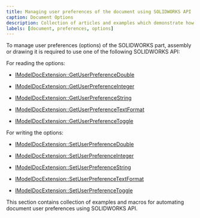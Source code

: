 ```yaml
---
title: Managing user preferences of the document using SOLIDWORKS API
caption: Document Options
description: Collection of articles and examples which demonstrate how to control document options (user preferences) using SOLIDWORKS API
labels: [document, preferences, options]
---
```

To manage user preferences (options) of the SOLIDWORKS part, assembly or drawing it is required to use one of the following SOLIDWORKS API:

For reading the options:

* [IModelDocExtension::GetUserPreferenceDouble](http://help.solidworks.com/2018/english/api/sldworksapi/SOLIDWORKS.Interop.sldworks~SOLIDWORKS.Interop.sldworks.IModelDocExtension~GetUserPreferenceDouble.html)

* [IModelDocExtension::GetUserPreferenceInteger](http://help.solidworks.com/2018/english/api/sldworksapi/SOLIDWORKS.Interop.sldworks~SOLIDWORKS.Interop.sldworks.IModelDocExtension~GetUserPreferenceInteger.html) 

* [IModelDocExtension::GetUserPreferenceString](http://help.solidworks.com/2018/english/api/sldworksapi/SOLIDWORKS.Interop.sldworks~SOLIDWORKS.Interop.sldworks.IModelDocExtension~GetUserPreferenceString.html)

* [IModelDocExtension::GetUserPreferenceTextFormat](http://help.solidworks.com/2018/english/api/sldworksapi/SOLIDWORKS.Interop.sldworks~SOLIDWORKS.Interop.sldworks.IModelDocExtension~GetUserPreferenceTextFormat.html)

* [IModelDocExtension::GetUserPreferenceToggle](http://help.solidworks.com/2018/english/api/sldworksapi/SOLIDWORKS.Interop.sldworks~SOLIDWORKS.Interop.sldworks.IModelDocExtension~GetUserPreferenceToggle.html)

For writing the options:

* [IModelDocExtension::SetUserPreferenceDouble](http://help.solidworks.com/2018/english/api/sldworksapi/SOLIDWORKS.Interop.sldworks~SOLIDWORKS.Interop.sldworks.IModelDocExtension~SetUserPreferenceDouble.html)

* [IModelDocExtension::SetUserPreferenceInteger](http://help.solidworks.com/2018/english/api/sldworksapi/SOLIDWORKS.Interop.sldworks~SOLIDWORKS.Interop.sldworks.IModelDocExtension~SetUserPreferenceInteger.html) 

* [IModelDocExtension::SetUserPreferenceString](http://help.solidworks.com/2018/english/api/sldworksapi/SOLIDWORKS.Interop.sldworks~SOLIDWORKS.Interop.sldworks.IModelDocExtension~SetUserPreferenceString.html)

* [IModelDocExtension::SetUserPreferenceTextFormat](http://help.solidworks.com/2018/english/api/sldworksapi/SOLIDWORKS.Interop.sldworks~SOLIDWORKS.Interop.sldworks.IModelDocExtension~SetUserPreferenceTextFormat.html)

* [IModelDocExtension::SetUserPreferenceToggle](http://help.solidworks.com/2018/english/api/sldworksapi/SOLIDWORKS.Interop.sldworks~SOLIDWORKS.Interop.sldworks.IModelDocExtension~SetUserPreferenceToggle.html)

This section contains collection of examples and macros for automating document user preferences using SOLIDWORKS API.